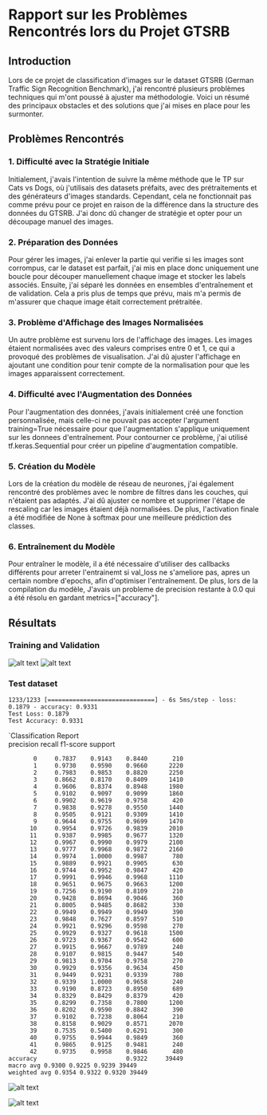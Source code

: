 # Rapport sur les Problèmes Rencontrés lors du Projet GTSRB

## Introduction

Lors de ce projet de classification d'images sur le dataset GTSRB (German Traffic Sign Recognition Benchmark), j'ai rencontré plusieurs problèmes techniques qui m'ont poussé à ajuster ma méthodologie. Voici un résumé des principaux obstacles et des solutions que j'ai mises en place pour les surmonter.

## Problèmes Rencontrés

### 1. Difficulté avec la Stratégie Initiale

Initialement, j'avais l'intention de suivre la même méthode que le TP sur Cats vs Dogs, où j'utilisais des datasets préfaits, avec des prétraitements et des générateurs d'images standards. Cependant, cela ne fonctionnait pas comme prévu pour ce projet en raison de la différence dans la structure des données du GTSRB. J'ai donc dû changer de stratégie et opter pour un découpage manuel des images.

### 2. Préparation des Données

Pour gérer les images, j'ai enlever la partie qui verifie si les images sont corrompus, car le dataset est parfait, j'ai mis en place donc uniquement une boucle pour découper manuellement chaque image et stocker les labels associés. Ensuite, j'ai séparé les données en ensembles d'entraînement et de validation. Cela a pris plus de temps que prévu, mais m'a permis de m'assurer que chaque image était correctement prétraitée.

### 3. Problème d'Affichage des Images Normalisées

Un autre problème est survenu lors de l'affichage des images. Les images étaient normalisées avec des valeurs comprises entre 0 et 1, ce qui a provoqué des problèmes de visualisation. J'ai dû ajuster l'affichage en ajoutant une condition pour tenir compte de la normalisation pour que les images apparaissent correctement.

### 4. Difficulté avec l'Augmentation des Données

Pour l'augmentation des données, j'avais initialement créé une fonction personnalisée, mais celle-ci ne pouvait pas accepter l'argument training=True nécessaire pour que l'augmentation s'applique uniquement sur les donnees d'entraînement. Pour contourner ce problème, j'ai utilisé tf.keras.Sequential pour créer un pipeline d'augmentation compatible.

### 5. Création du Modèle

Lors de la création du modèle de réseau de neurones, j'ai également rencontré des problèmes avec le nombre de filtres dans les couches, qui n'étaient pas adaptés. J'ai dû ajuster ce nombre et supprimer l'étape de rescaling car les images étaient déjà normalisées. De plus, l'activation finale a été modifiée de None à softmax pour une meilleure prédiction des classes.

### 6. Entraînement du Modèle

Pour entraîner le modèle, il a été nécessaire d'utiliser des callbacks différents pour arreter l'entrainemt si val_loss ne s'ameliore pas, apres un certain nombre d'epochs, afin d'optimiser l'entraînement. De plus, lors de la compilation du modèle, J'avais un probleme de precision restante à 0.0 qui a été résolu en gardant metrics=["accuracy"].

## Résultats

### Training and Validation

![alt text](image.png)
![alt text](image-1.png)

### Test dataset

`1233/1233 [==============================] - 6s 5ms/step - loss: 0.1879 - accuracy: 0.9331`  
`Test Loss: 0.1879`  
`Test Accuracy: 0.9331`

`Classification Report  
 precision recall f1-score support

           0     0.7837    0.9143    0.8440       210
           1     0.9730    0.9590    0.9660      2220
           2     0.7983    0.9853    0.8820      2250
           3     0.8662    0.8170    0.8409      1410
           4     0.9606    0.8374    0.8948      1980
           5     0.9102    0.9097    0.9099      1860
           6     0.9902    0.9619    0.9758       420
           7     0.9838    0.9278    0.9550      1440
           8     0.9505    0.9121    0.9309      1410
           9     0.9644    0.9755    0.9699      1470
          10     0.9954    0.9726    0.9839      2010
          11     0.9387    0.9985    0.9677      1320
          12     0.9967    0.9990    0.9979      2100
          13     0.9777    0.9968    0.9872      2160
          14     0.9974    1.0000    0.9987       780
          15     0.9889    0.9921    0.9905       630
          16     0.9744    0.9952    0.9847       420
          17     0.9991    0.9946    0.9968      1110
          18     0.9651    0.9675    0.9663      1200
          19     0.7256    0.9190    0.8109       210
          20     0.9428    0.8694    0.9046       360
          21     0.8005    0.9485    0.8682       330
          22     0.9949    0.9949    0.9949       390
          23     0.9848    0.7627    0.8597       510
          24     0.9921    0.9296    0.9598       270
          25     0.9929    0.9327    0.9618      1500
          26     0.9723    0.9367    0.9542       600
          27     0.9915    0.9667    0.9789       240
          28     0.9107    0.9815    0.9447       540
          29     0.9813    0.9704    0.9758       270
          30     0.9929    0.9356    0.9634       450
          31     0.9449    0.9231    0.9339       780
          32     0.9339    1.0000    0.9658       240
          33     0.9190    0.8723    0.8950       689
          34     0.8329    0.8429    0.8379       420
          35     0.8299    0.7358    0.7800      1200
          36     0.8202    0.9590    0.8842       390
          37     0.9102    0.7238    0.8064       210
          38     0.8158    0.9029    0.8571      2070
          39     0.7535    0.5400    0.6291       300
          40     0.9755    0.9944    0.9849       360
          41     0.9865    0.9125    0.9481       240
          42     0.9735    0.9958    0.9846       480
    accuracy                         0.9322     39449
    macro avg 0.9300 0.9225 0.9239 39449
    weighted avg 0.9354 0.9322 0.9320 39449

![alt text](image-4.png)

![alt text](image-5.png)
